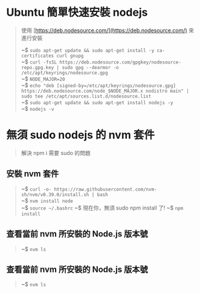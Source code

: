 # Ubuntu 簡單快速安裝 nodejs
> 使用 [https://deb.nodesource.com/](https://deb.nodesource.com/) 來進行安裝
>
> ~$ ```sudo apt-get update && sudo apt-get install -y ca-certificates curl gnupg```  
> ~$ ```curl -fsSL https://deb.nodesource.com/gpgkey/nodesource-repo.gpg.key | sudo gpg --dearmor -o /etc/apt/keyrings/nodesource.gpg```  
> ~$ ```NODE_MAJOR=20```  
> ~$ ```echo "deb [signed-by=/etc/apt/keyrings/nodesource.gpg] https://deb.nodesource.com/node_$NODE_MAJOR.x nodistro main" | sudo tee /etc/apt/sources.list.d/nodesource.list```  
> ~$ ```sudo apt-get update && sudo apt-get install nodejs -y```  
> ~$ ```nodejs -v```  

# 無須 sudo nodejs 的 nvm 套件
> 解決 npm i 需要 sudo 的問題  
## 安裝 nvm 套件
> ~$ ```curl -o- https://raw.githubusercontent.com/nvm-sh/nvm/v0.39.0/install.sh | bash```  
> ~$ ```nvm install node```  
> ~$ ```source ~/.bashrc```
> ~$ 現在你，無須 sudo npm install 了!
> ~$ ```npm install```

## 查看當前 nvm 所安裝的 Node.js 版本號
> ~$ ```nvm ls```

## 查看當前 nvm 所安裝的 Node.js 版本號
> ~$ ```nvm ls```
